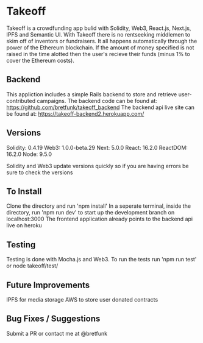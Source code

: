 # Takeoff
Takeoff is a crowdfunding app bulid with Solidity, Web3, React.js, Next.js, IPFS and Semantic UI.
With Takeoff there is no rentseeking middlemen to skim off of inventors or fundraisers.
It all happens automatically through the power of the Ethereum blockchain.
If the amount of money specified is not raised in the time alotted then the user's recieve their funds (minus 1% to cover the Ethereum costs).

## Backend
This appliction includes a simple Rails backend to store and retrieve user-contributed campaigns.
The backend code can be found at: https://github.com/bretfunk/takeoff_backend
The backend api live site can be found at: https://takeoff-backend2.herokuapp.com/

## Versions
Solidity: 0.4.19
Web3: 1.0.0-beta.29
Next: 5.0.0
React: 16.2.0
ReactDOM: 16.2.0
Node: 9.5.0

Solidity and Web3 update versions quickly so if you are having errors be sure to check the versions

## To Install
Clone the directory and run 'npm install'
In a seperate terminal, inside the directory, run 'npm run dev' to start up the development branch on localhost:3000
The frontend application already points to the backend api live on heroku

## Testing
Testing is done with Mocha.js and Web3.
To run the tests run 'npm run test' or node takeoff/test/<specific file>

## Future Improvements
IPFS for media storage
AWS to store user donated contracts

## Bug Fixes / Suggestions
Submit a PR or contact me at @bretfunk
